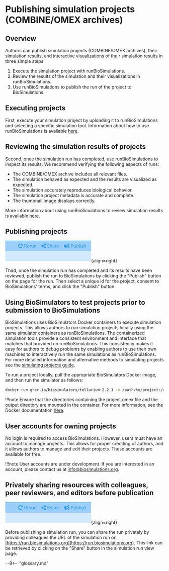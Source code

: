 # Publishing simulation projects (COMBINE/OMEX archives)

## Overview

Authors can publish simulation projects (COMBINE/OMEX archives), their simulation results, and interactive visualizations of their simulation results in three simple steps:

1. Execute the simulation project with runBioSimulations.
2. Review the results of the simulation and their visualizations in runBioSimulations.
3. Use runBioSimulations to publish the run of the project to BioSimulations.

## Executing projects
First, execute your simulation project by uploading it to runBioSimulations and selecting a specific simulation tool. Information about how to use runBioSimulations is available [here](./simulating-projects.md).

## Reviewing the simulation results of projects
Second, once the simulation run has completed, use runBioSimulations to inspect its results. We recommend verifying the following aspects of runs: 

* The COMBINE/OMEX archive includes all relevant files. 
* The simulation behaved as expected and the results are visualized as expected.
* The simulation accurately reproduces biological behavior.
* The simulation project metadata is accurate and complete.
* The thumbnail image displays correctly.

More information about using runBioSimulations to review simulation results is available [here](./viewing-projects.md#visualizations).

## Publishing projects

![share-button](./images/share.png){align=right}

Third, once the simulation run has completed and its results have been reviewed, publish the run to BioSimulations by clicking the "Publish" button on the page for the run. Then select a unique id for the project, consent to BioSimulations' terms, and click the "Publish" button.

## Using BioSimulators to test projects prior to submission to BioSimulations

BioSimulations uses BioSimulators Docker containers to execute simulation projects. This allows authors to run simulation projects locally using the same simulator containers as runBioSimulations. The containerized simulation tools provide a consistent environment and interface that matches that provided on runBioSimulations. This consistency makes it easy for authors to debug problems by enabling authors to use their own machines to interactively run the same simulations as runBioSimulations. For more detailed information and alternative methods to simulating projects see the [simulating projects guide](./simulating-projects.md).

To run a project locally, pull the appropriate BioSimulators Docker image, and then run the simulator as follows:

```bash
docker run ghcr.io/biosimulators/tellurium:2.2.1 -v /path/to/project:/root -v /path/to/output:/root/out -i project.omex -o /root/out
```

!!!note
    Ensure that the directories containing the project.omex file and the output directory are mounted in the container. For more information, see the Docker documentation [here](https://docs.docker.com/storage/bind-mounts/).

## User accounts for owning projects

No login is required to access BioSimulations. However, users must have an account to manage projects. This allows for proper crediting of authors, and it allows authors to manage and edit their projects. These accounts are available for free.

!!!note
    User accounts are under development. If you are interested in an account, please contact us at info@biosimulations.org.

## Privately sharing resources with colleagues, peer reviewers, and editors before publication

![share-button](./images/share.png){align=right}

Before publishing a simulation run, you can share the run privately by providing colleagues the URL of the simulation run on [https://run.biosimulations.org](https://run.biosimulations.org). This link can be retrieved by clicking on the "Share" button in the simulation run view page.


--8<-- "glossary.md"